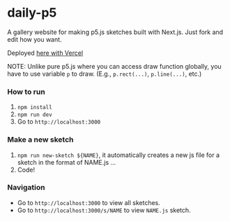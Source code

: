 # daily-p5

A gallery website for making p5.js sketches built with Next.js. Just fork and edit how you want.

Deployed [here with Vercel](https://sketches-iu3mskte0-willcmcc.vercel.app/)

NOTE: Unlike pure p5.js where you can access draw function globally, you have to use variable `p` to draw. (E.g., `p.rect(...)`, `p.line(...)`, etc.)

### How to run

1. `npm install`
2. `npm run dev`
3. Go to `http://localhost:3000`

### Make a new sketch

1. `npm run new-sketch ${NAME}`, it automatically creates a new js file for a sketch in the format of NAME.js ...
2. Code!

### Navigation

- Go to `http://localhost:3000` to view all sketches. 
- Go to `http://localhost:3000/s/NAME` to view `NAME.js` sketch.
